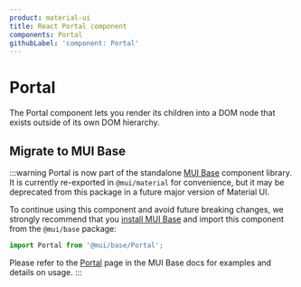 ```yaml
---
product: material-ui
title: React Portal component
components: Portal
githubLabel: 'component: Portal'
---
```


# Portal

<p class="description">The Portal component lets you render its children into a DOM node that exists outside of its own DOM hierarchy.</p>

## Migrate to MUI Base

:::warning
Portal is now part of the standalone [MUI Base](/base/getting-started/overview/) component library.
It is currently re-exported in `@mui/material` for convenience, but it may be deprecated from this package in a future major version of Material UI.

To continue using this component and avoid future breaking changes, we strongly recommend that you [install MUI Base](/base/getting-started/installation/) and import this component from the `@mui/base` package:

```js
import Portal from '@mui/base/Portal';
```

Please refer to the [Portal](/base/react-portal/) page in the MUI Base docs for examples and details on usage.
:::
